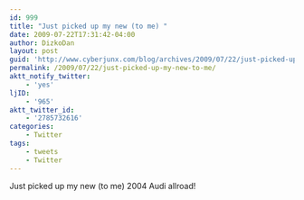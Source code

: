 ```yaml
---
id: 999
title: "Just picked up my new (to me) "
date: 2009-07-22T17:31:42-04:00
author: DizkoDan
layout: post
guid: 'http://www.cyberjunx.com/blog/archives/2009/07/22/just-picked-up-my-new-to-me/'
permalink: /2009/07/22/just-picked-up-my-new-to-me/
aktt_notify_twitter:
    - 'yes'
ljID:
    - '965'
aktt_twitter_id:
    - '2785732616'
categories:
    - Twitter
tags:
    - tweets
    - Twitter
---
```


Just picked up my new (to me) 2004 Audi allroad!